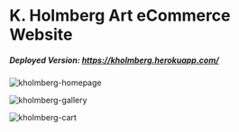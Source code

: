 # K. Holmberg Art eCommerce Website

##### Deployed Version: https://kholmberg.herokuapp.com/

![kholmberg-homepage](https://user-images.githubusercontent.com/44681780/83361026-6c61c980-a33a-11ea-8e35-230b7da97d1d.jpg)

![kholmberg-gallery](https://user-images.githubusercontent.com/44681780/83361025-6b309c80-a33a-11ea-8dc8-c81e8d756553.jpg)

![kholmberg-cart](https://user-images.githubusercontent.com/44681780/83361023-6a980600-a33a-11ea-81c4-fbbc638ded5d.jpg)
